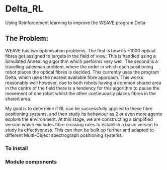 # Delta_RL
Using Reinforcement learning to improve the WEAVE program Delta

## The Problem:

WEAVE has two optimisation problems. The first is how its ~1000 optical fibres get assigned to targets in the field of view; This is handled using a Simulated Annealing algorithm which performs very well. The second is a travelling salesman problem, where the order in which each positioning robot places the optical fibres is decided. This currently uses the program Delta, which uses the nearest available fibre approach. This works reasonably well however, due to both robots having a common shared area in the centre of the field there is a tendency for this algorithm to pause the movement of one robot whilst the other continuously places fibres in the shared area.

My goal is to determine if RL can be successfully applied to these fibre positioning systems, and then study its behaviour as 2 or even more agents explore the environment. At this stage, we are constructing a simplified version which excludes fibre crossing rules to establish a basic version to study its effectiveness. This can then be built up further and adapted to different Multi-Object spectrograph positioning systems.

### To install


### Module components
